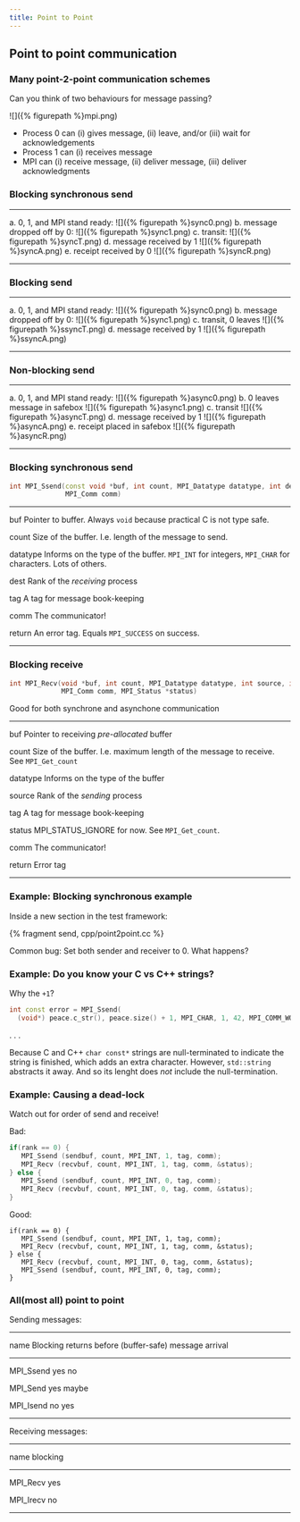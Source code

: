 ```yaml
---
title: Point to Point
---
```


## Point to point communication

### Many point-2-point communication schemes

Can you think of two behaviours for message passing?

![]({% figurepath %}mpi.png)

- Process 0 can (i) gives message, (ii) leave, and/or (iii) wait for
  acknowledgements
- Process 1 can (i) receives message
- MPI can (i) receive message, (ii) deliver message, (iii) deliver
  acknowledgments

### Blocking synchronous send

------------------------------   ----------------------------
a. 0, 1, and MPI stand ready:    ![]({% figurepath %}sync0.png)
b. message dropped off by 0:     ![]({% figurepath %}sync1.png)
c. transit:                      ![]({% figurepath %}syncT.png)
d. message received by 1         ![]({% figurepath %}syncA.png)
e. receipt received by 0         ![]({% figurepath %}syncR.png)
------------------------------   ----------------------------

### Blocking send

------------------------------  -----------------------------
a. 0, 1, and MPI stand ready:   ![]({% figurepath %}sync0.png)
b. message dropped off by 0:    ![]({% figurepath %}sync1.png)
c. transit, 0 leaves            ![]({% figurepath %}ssyncT.png)
d. message received by 1        ![]({% figurepath %}ssyncA.png)
------------------------------  -----------------------------

### Non-blocking send

-------------------------------  -----------------------------
a. 0, 1, and MPI stand ready:    ![]({% figurepath %}async0.png)
b. 0 leaves message in safebox   ![]({% figurepath %}async1.png)
c. transit                       ![]({% figurepath %}asyncT.png)
d. message received by 1         ![]({% figurepath %}asyncA.png)
e. receipt placed in safebox     ![]({% figurepath %}asyncR.png)
-------------------------------  -----------------------------


### Blocking synchronous send


``` cpp
int MPI_Ssend(const void *buf, int count, MPI_Datatype datatype, int dest, int tag,
              MPI_Comm comm)
```

----------    -----------------------------------------------------------------------
buf           Pointer to buffer. Always `void` because practical C is not type safe.

count         Size of the buffer. I.e. length of the message to send.

datatype      Informs on the type of the buffer. ``MPI_INT`` for integers,
              ``MPI_CHAR`` for characters.  Lots of others.

dest          Rank of the *receiving* process

tag           A tag for message book-keeping

comm          The communicator!

return        An error tag. Equals ``MPI_SUCCESS`` on success.
----------    -----------------------------------------------------------------------



### Blocking receive

``` cpp
int MPI_Recv(void *buf, int count, MPI_Datatype datatype, int source, int tag,
             MPI_Comm comm, MPI_Status *status)
```

Good for both synchrone and asynchone communication

----------    -----------------------------------------------------------------------
buf           Pointer to receiving *pre-allocated* buffer

count         Size of the buffer. I.e. maximum length of the message to
              receive. See ``MPI_Get_count``

datatype      Informs on the type of the buffer

source        Rank of the *sending* process

tag           A tag for message book-keeping

status        MPI_STATUS_IGNORE for now. See ``MPI_Get_count``.

comm          The communicator!

return        Error tag
----------    -----------------------------------------------------------------------

### Example: Blocking synchronous example

Inside a new section in the test framework:

{% fragment send, cpp/point2point.cc %}

Common bug: Set both sender and receiver to 0. What happens?

### Example: Do you know your C vs C++ strings?

Why the ``+1``?

``` cpp
int const error = MPI_Ssend(
  (void*) peace.c_str(), peace.size() + 1, MPI_CHAR, 1, 42, MPI_COMM_WORLD);
```

. . .

Because C and C++ ``char const*`` strings are null-terminated to indicate the
string is finished, which adds an extra character. However, ``std::string``
abstracts it away. And so its lenght does *not* include the null-termination.

### Example: Causing a dead-lock

Watch out for order of send and receive!

Bad:

``` cpp
if(rank == 0) {
   MPI_Ssend (sendbuf, count, MPI_INT, 1, tag, comm);
   MPI_Recv (recvbuf, count, MPI_INT, 1, tag, comm, &status);
} else {
   MPI_Ssend (sendbuf, count, MPI_INT, 0, tag, comm);
   MPI_Recv (recvbuf, count, MPI_INT, 0, tag, comm, &status);
}
```

Good:

```
if(rank == 0) {
   MPI_Ssend (sendbuf, count, MPI_INT, 1, tag, comm);
   MPI_Recv (recvbuf, count, MPI_INT, 1, tag, comm, &status);
} else {
   MPI_Recv (recvbuf, count, MPI_INT, 0, tag, comm, &status);
   MPI_Ssend (sendbuf, count, MPI_INT, 0, tag, comm);
}
```



### All(most all) point to point

Sending messages:

-----------   -------------  ----------------
name          Blocking       returns before
              (buffer-safe)  message arrival
-----------   -------------  ----------------
MPI_Ssend     yes            no

MPI_Send      yes            maybe

MPI_Isend     no             yes
-----------   -------------  ----------------


Receiving messages:

-----------   ---------
name          blocking
-----------   ---------
MPI_Recv      yes

MPI_Irecv     no
-----------   ---------
